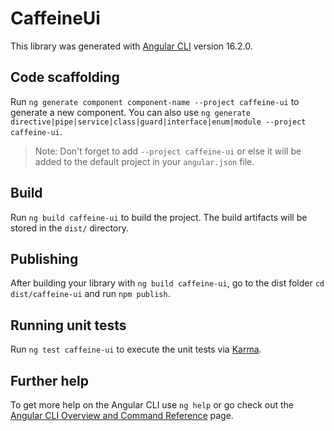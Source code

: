 # CaffeineUi

This library was generated with [Angular CLI](https://github.com/angular/angular-cli) version 16.2.0.

## Code scaffolding

Run `ng generate component component-name --project caffeine-ui` to generate a new component. You can also use `ng generate directive|pipe|service|class|guard|interface|enum|module --project caffeine-ui`.
> Note: Don't forget to add `--project caffeine-ui` or else it will be added to the default project in your `angular.json` file. 

## Build

Run `ng build caffeine-ui` to build the project. The build artifacts will be stored in the `dist/` directory.

## Publishing

After building your library with `ng build caffeine-ui`, go to the dist folder `cd dist/caffeine-ui` and run `npm publish`.

## Running unit tests

Run `ng test caffeine-ui` to execute the unit tests via [Karma](https://karma-runner.github.io).

## Further help

To get more help on the Angular CLI use `ng help` or go check out the [Angular CLI Overview and Command Reference](https://angular.io/cli) page.
